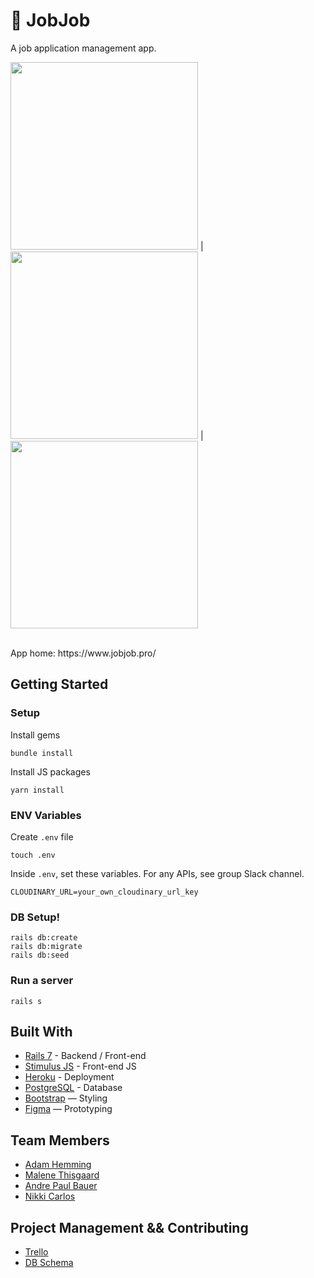 # 🔎 JobJob

A job application management app.
<br>

<img src="https://user-images.githubusercontent.com/107089457/188594002-bf86ef0e-adc9-4c3f-96c2-992c55b16b02.png" width="300"> | <img src="https://user-images.githubusercontent.com/107089457/188592618-97e8d54b-f616-4da3-ba10-c4ae93a963f6.png" width="300"> | <img src="https://user-images.githubusercontent.com/107089457/188592625-8459730e-60aa-40e6-abbe-9939b453d67c.png" width="300">

<br>
App home: https://www.jobjob.pro/
   

## Getting Started
### Setup

Install gems
```
bundle install
```
Install JS packages
```
yarn install
```

### ENV Variables
Create `.env` file
```
touch .env
```
Inside `.env`, set these variables. For any APIs, see group Slack channel.
```
CLOUDINARY_URL=your_own_cloudinary_url_key
```

### DB Setup!

```
rails db:create
rails db:migrate
rails db:seed
```

### Run a server
```
rails s
```

## Built With
- [Rails 7](https://guides.rubyonrails.org/) - Backend / Front-end
- [Stimulus JS](https://stimulus.hotwired.dev/) - Front-end JS
- [Heroku](https://heroku.com/) - Deployment
- [PostgreSQL](https://www.postgresql.org/) - Database
- [Bootstrap](https://getbootstrap.com/) — Styling
- [Figma](https://www.figma.com) — Prototyping

## Team Members
- [Adam Hemming](https://github.com/lw-a)
- [Malene Thisgaard](https://github.com/mthisgaard)
- [Andre Paul Bauer](https://github.com/BauerAndre)
- [Nikki Carlos](https://github.com/nrcrls)

## Project Management && Contributing
- [Trello](https://trello.com/b/MfGzTQUy/jobjob)
- [DB Schema](https://kitt.lewagon.com/db/74000)
